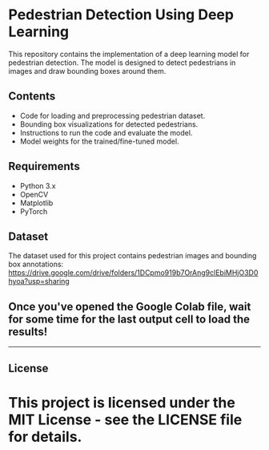 # Pedestrian Detection Using Deep Learning

This repository contains the implementation of a deep learning model for pedestrian detection. The model is designed to detect pedestrians in images and draw bounding boxes around them. 

## Contents
- Code for loading and preprocessing pedestrian dataset.
- Bounding box visualizations for detected pedestrians.
- Instructions to run the code and evaluate the model.
- Model weights for the trained/fine-tuned model.

## Requirements

- Python 3.x
- OpenCV
- Matplotlib
- PyTorch

## Dataset

The dataset used for this project contains pedestrian images and bounding box annotations:
https://drive.google.com/drive/folders/1DCpmo919b7OrAng9clEbiMHjO3D0hyoa?usp=sharing


## Once you've opened the Google Colab file, wait for some time for the last output cell to load the results!

---

## License
# This project is licensed under the MIT License - see the LICENSE file for details.



